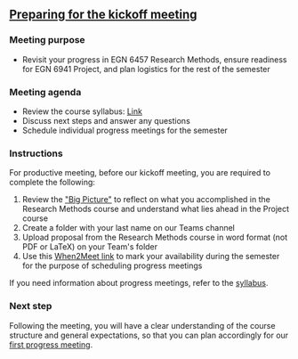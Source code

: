 ## [Preparing for the kickoff meeting](https://aselshall.github.io/pr/hw/meeting0)

### Meeting purpose
- Revisit your progress in EGN 6457 Research Methods, ensure readiness for EGN 6941 Project, and plan logistics for the rest of the semester

### Meeting agenda
- Review the course syllabus: [Link](https://aselshall.github.io/pr/#participation)  
- Discuss next steps and answer any questions
- Schedule individual progress meetings for the semester

### Instructions
For productive meeting, before our kickoff meeting, you are required to complete the following:  
1. Review the ["Big Picture"](https://aselshall.github.io/rm/hw/big-picture) to reflect on what you accomplished in the Research Methods course and understand what lies ahead in the Project course
2. Create a folder with your last name on our Teams channel
3. Upload proposal from the Research Methods course in word format (not PDF or LaTeX) on your Team's folder
4. Use this [When2Meet link](https://www.when2meet.com/?27997747-xq2T6) to mark your availability during the semester for the purpose of scheduling progress meetings

If you need information about progress meetings, refer to the [syllabus](https://aselshall.github.io/pr).

### Next step
Following the meeting, you will have a clear understanding of the course structure and general expectations, so that you can plan accordingly for our [first progress meeting](https://aselshall.github.io/pr/hw/meeting1).
